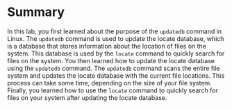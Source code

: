# Summary

In this lab, you first learned about the purpose of the `updatedb` command in Linux. The `updatedb` command is used to update the locate database, which is a database that stores information about the location of files on the system. This database is used by the `locate` command to quickly search for files on the system. You then learned how to update the locate database using the `updatedb` command. The `updatedb` command scans the entire file system and updates the locate database with the current file locations. This process can take some time, depending on the size of your file system. Finally, you learned how to use the `locate` command to quickly search for files on your system after updating the locate database.
